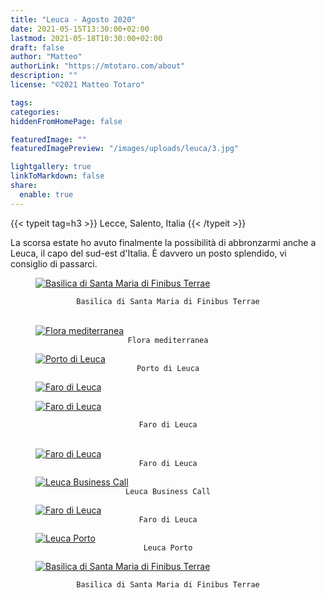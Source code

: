 ```yaml
---
title: "Leuca - Agosto 2020"
date: 2021-05-15T13:30:00+02:00
lastmod: 2021-05-18T10:30:00+02:00
draft: false
author: "Matteo"
authorLink: "https://mtotaro.com/about"
description: ""
license: "©2021 Matteo Totaro"

tags:
categories:
hiddenFromHomePage: false

featuredImage: ""
featuredImagePreview: "/images/uploads/leuca/3.jpg"

lightgallery: true
linkToMarkdown: false
share:
  enable: true
---
```


<div class="container-fluid">
    <div class="ratio-box fade-box">
        <div class="col-md-8 col-md-push-2 no-padding-left" >
          {{< typeit tag=h3 >}} Lecce, Salento, Italia {{< /typeit >}}
          <p>La scorsa estate ho avuto finalmente la possibilità di abbronzarmi anche a Leuca, il capo del sud-est d'Italia. È davvero un posto splendido, vi consiglio di passarci.</p>
          <figure>
              <a class="lightgallery" 
                    href=/images/uploads/leuca/4HD.jpg
                    title="Basilica di Santa Maria di Finibus Terrae"
                    data-thumbnail=/images/uploads/leuca/4.jpg
                    data-sub-html="Basilica di Santa Maria di Finibus Terrae">
                      <img class="lazyload blur-up"
                           src=/svg/loading/normal.svg
                           data-src=/images/uploads/leuca/4HD.jpg
                           data-sizes=auto
                           alt="Basilica di Santa Maria di Finibus Terrae"></a>
          </figure>
      <figcaption class=image-caption style="text-align:center">
          <code>Basilica di Santa Maria di Finibus Terrae</code>
      </figcaption><br>
          <figure>
            <a class="lightgallery" 
                  href=/images/uploads/leuca/6HD.jpg
                  title="Flora mediterranea"
                  data-thumbnail=/images/uploads/leuca/6.jpg
                  data-sub-html="Flora mediterranea">
                  <img class="lazyload blur-up"
                      src=/svg/loading/normal.svg
                      data-src=/images/uploads/leuca/6HD.jpg
                      data-sizes=auto
                      alt="Flora mediterranea"></a>
              <figcaption class=image-caption style="text-align:center">
                <code>Flora mediterranea</code>
              </figcaption>
        </figure>
        </div>
        <figure>
          <a class="lightgallery" 
                  href=/images/uploads/leuca/7HD.jpg
                  title="Porto di Leuca"
                  data-thumbnail=/images/uploads/leuca/7.jpg
                  data-sub-html="Porto di Leuca">
                  <img class="lazyload blur-up"
                       src=/svg/loading/normal.svg
                       data-src=/images/uploads/leuca/7HD.jpg
                       data-sizes=auto
                       alt="Porto di Leuca"></a>
              <figcaption class=image-caption style="text-align:center">
                <code>Porto di Leuca</code>
              </figcaption>
          </figure>
      <div class="row">
            <div class="scroll-view">
              <div class="scroll-doc">
                <div class="scroll-item">
                    <div class="thumbnail">
                      <figure>
                        <a class="lightgallery" 
                                href=/images/uploads/leuca/1HD.jpg
                                title="Faro di Leuca"
                                data-thumbnail=/images/uploads/leuca/1.jpg
                                data-sub-html="Faro di Leuca">
                                <img class="lazyload blur-up"
                                    src=/svg/loading/normal.svg
                                    data-src=/images/uploads/leuca/1HD.jpg
                                    data-sizes=auto
                                    alt="Faro di Leuca"></a>
                      </figure>
                    </div>
                </div>
                <div class="scroll-item">
                  <div class="thumbnail">
                    <figure>
                      <a class="lightgallery" 
                              href=/images/uploads/leuca/8HD.jpg
                              title="Faro di Leuca"
                              data-thumbnail=/images/uploads/leuca/8.jpg
                              data-sub-html="Faro di Leuca">
                              <img class="lazyload blur-up"
                                  src=/svg/loading/normal.svg
                                  data-src=/images/uploads/leuca/8HD.jpg
                                  data-sizes=auto
                                  alt="Faro di Leuca"></a>
                    </figure>
                  </div>
                </div>
            </div>
        </div>
      </div>
      <figcaption class=image-caption style="text-align:center">
              <code>Faro di Leuca</code>
      </figcaption><br>
        <figure>
          <a class="lightgallery" 
                  href=/images/uploads/leuca/9.jpg
                  title="Faro di Leuca"
                  data-thumbnail=/images/uploads/leuca/9.jpg
                  data-sub-html="Faro di Leuca">
                  <img class="lazyload blur-up"
                      src=/svg/loading/normal.svg
                      data-src=/images/uploads/leuca/9.jpg
                      data-sizes=auto
                      alt="Faro di Leuca"></a>
              <figcaption class=image-caption style="text-align:center">
                 <code>Faro di Leuca</code>
              </figcaption>
        </figure>
        <div class="col-md-8 col-md-push-2 no-padding-left" >
          <p> </p>
        </div>
        <figure>
          <a class="lightgallery" 
                  href=/images/uploads/leuca/5HD.jpg
                  title="Leuca Business Call"
                  data-thumbnail=/images/uploads/leuca/5.jpg
                  data-sub-html="Leuca Business Call">
                  <img class="lazyload blur-up"
                      src=/svg/loading/normal.svg
                      data-src=/images/uploads/leuca/5HD.jpg
                      data-sizes=auto
                      alt="Leuca Business Call"></a>
              <figcaption class=image-caption style="text-align:center">
                <code>Leuca Business Call</code>
              </figcaption>
        </figure>
        <figure>
          <a class="lightgallery" 
                  href=/images/uploads/leuca/10HD.jpg
                  title="Faro di Leuca"
                  data-thumbnail=/images/uploads/leuca/10.jpg
                  data-sub-html="Faro di Leuca">
                  <img class="lazyload blur-up"
                      src=/svg/loading/normal.svg
                      data-src=/images/uploads/leuca/10HD.jpg
                      data-sizes=auto
                      alt="Faro di Leuca"></a>
              <figcaption class=image-caption style="text-align:center">
                  <code>Faro di Leuca</code>
              </figcaption>
        </figure>
        <div class="col-md-8 col-md-push-2 no-padding-left" >
          <p></p>
        </div>
        <figure>
          <a class="lightgallery" 
                  href=/images/uploads/leuca/2.jpg
                  title="Leuca Porto"
                  data-thumbnail=/images/uploads/leuca/2.jpg
                  data-sub-html="Leuca Porto">
                  <img class="lazyload blur-up"
                      src=/svg/loading/normal.svg
                      data-src=/images/uploads/leuca/2.jpg
                      data-sizes=auto
                      alt="Leuca Porto"></a>
              <figcaption class=image-caption style="text-align:center">
                  <code>Leuca Porto</code>
              </figcaption>
        </figure>
        <div class="col-md-8 col-md-push-2 no-padding-left" >
          <p> </p>
        </div>
            <figure>
                <a class="lightgallery" 
                   href=/images/uploads/leuca/3HD.jpg
                   title="Basilica di Santa Maria di Finibus Terrae"
                   data-thumbnail=/images/uploads/leuca/3.jpg
                   data-sub-html="Basilica di Santa Maria di Finibus Terrae">
                      <img class="lazyload blur-up"
                           src=/svg/loading/normal.svg
                           data-src=/images/uploads/leuca/3HD.jpg
                           data-sizes=auto
                           alt="Basilica di Santa Maria di Finibus Terrae"></a>
                      </figure>
      <figcaption class=image-caption style="text-align:center">
          <code>Basilica di Santa Maria di Finibus Terrae</code>
      </figcaption><br>
    </div>
 </div>